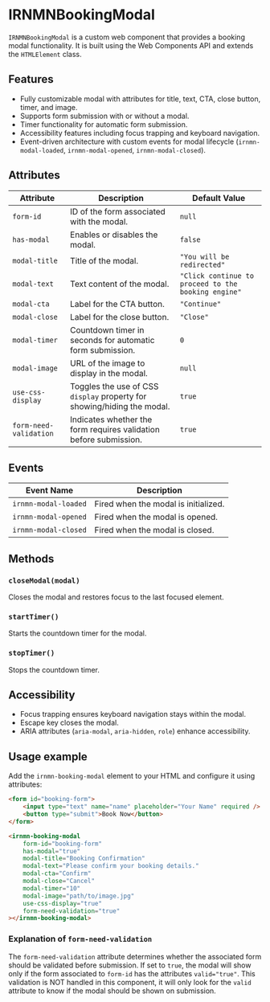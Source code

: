 # IRNMNBookingModal

`IRNMNBookingModal` is a custom web component that provides a booking modal functionality. It is built using the Web Components API and extends the `HTMLElement` class.

## Features

- Fully customizable modal with attributes for title, text, CTA, close button, timer, and image.
- Supports form submission with or without a modal.
- Timer functionality for automatic form submission.
- Accessibility features including focus trapping and keyboard navigation.
- Event-driven architecture with custom events for modal lifecycle (`irnmn-modal-loaded`, `irnmn-modal-opened`, `irnmn-modal-closed`).

## Attributes

| Attribute              | Description                                                                 | Default Value                          |
|------------------------|-----------------------------------------------------------------------------|----------------------------------------|
| `form-id`              | ID of the form associated with the modal.                                   | `null`                                 |
| `has-modal`            | Enables or disables the modal.                                              | `false`                                |
| `modal-title`          | Title of the modal.                                                         | `"You will be redirected"`             |
| `modal-text`           | Text content of the modal.                                                  | `"Click continue to proceed to the booking engine"` |
| `modal-cta`            | Label for the CTA button.                                                   | `"Continue"`                           |
| `modal-close`          | Label for the close button.                                                 | `"Close"`                              |
| `modal-timer`          | Countdown timer in seconds for automatic form submission.                   | `0`                                    |
| `modal-image`          | URL of the image to display in the modal.                                   | `null`                                 |
| `use-css-display`      | Toggles the use of CSS `display` property for showing/hiding the modal.     | `true`                                 |
| `form-need-validation` | Indicates whether the form requires validation before submission.           | `true`                                 |

## Events

| Event Name           | Description                                      |
|----------------------|--------------------------------------------------|
| `irnmn-modal-loaded` | Fired when the modal is initialized.             |
| `irnmn-modal-opened` | Fired when the modal is opened.                  |
| `irnmn-modal-closed` | Fired when the modal is closed.                  |

## Methods

### `closeModal(modal)`
Closes the modal and restores focus to the last focused element.

### `startTimer()`
Starts the countdown timer for the modal.

### `stopTimer()`
Stops the countdown timer.

## Accessibility

- Focus trapping ensures keyboard navigation stays within the modal.
- Escape key closes the modal.
- ARIA attributes (`aria-modal`, `aria-hidden`, `role`) enhance accessibility.

## Usage example

Add the `irnmn-booking-modal` element to your HTML and configure it using attributes:

```html
<form id="booking-form">
    <input type="text" name="name" placeholder="Your Name" required />
    <button type="submit">Book Now</button>
</form>

<irnmn-booking-modal
    form-id="booking-form"
    has-modal="true"
    modal-title="Booking Confirmation"
    modal-text="Please confirm your booking details."
    modal-cta="Confirm"
    modal-close="Cancel"
    modal-timer="10"
    modal-image="path/to/image.jpg"
    use-css-display="true"
    form-need-validation="true"
></irnmn-booking-modal>
```

### Explanation of `form-need-validation`

The `form-need-validation` attribute determines whether the associated form should be validated before submission. If set to `true`, the modal will show only if the form associated to `form-id` has the attributes `valid="true"`.
This validation is NOT handled in this component, it will only look for the `valid` attribute to know if the modal should be shown on submission.
